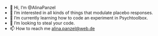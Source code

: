 - 👋 Hi, I’m @AlinaPanzel
- 👀 I’m interested in all kinds of things that modulate placebo responses.
- 🌱 I’m currently learning how to code an experiment in Psychtoolbox.
- 💞️ I’m looking to steal your code.
- 📫 How to reach me alina.panzel@web.de

<!---
AlinaPanzel/AlinaPanzel is a ✨ special ✨ repository because its `README.md` (this file) appears on your GitHub profile.
You can click the Preview link to take a look at your changes.
--->
